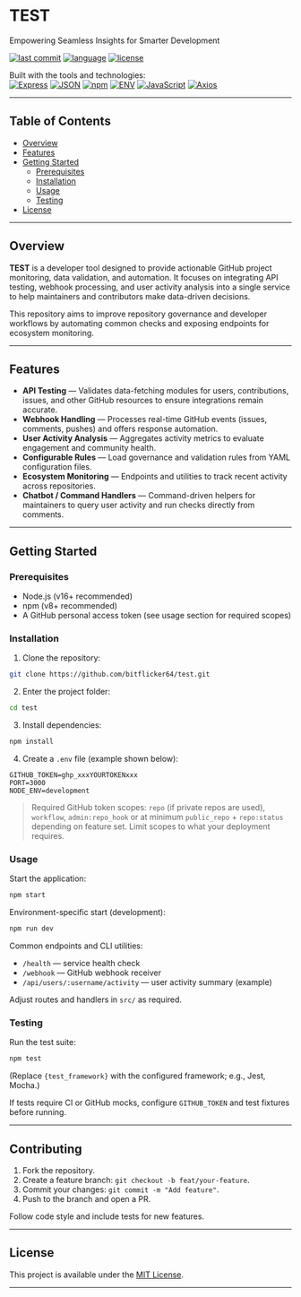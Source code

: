 
# TEST

Empowering Seamless Insights for Smarter Development

[![last commit](https://img.shields.io/github/last-commit/bitflicker64/test)](https://github.com/bitflicker64/test/commits)
[![language](https://img.shields.io/github/languages/top/bitflicker64/test)](https://github.com/bitflicker64/test)
[![license](https://img.shields.io/github/license/bitflicker64/test)](https://github.com/bitflicker64/test/blob/main/LICENSE)

Built with the tools and technologies:  
[![Express](https://img.shields.io/badge/Express-black?logo=express)](https://expressjs.com/) [![JSON](https://img.shields.io/badge/JSON-lightgrey)]() [![npm](https://img.shields.io/badge/npm-CB3837?logo=npm)](https://www.npmjs.com/) [![ENV](https://img.shields.io/badge/DOTENV-777777)]() [![JavaScript](https://img.shields.io/badge/JavaScript-F7DF1E?logo=javascript)](https://developer.mozilla.org/en-US/docs/Web/JavaScript) [![Axios](https://img.shields.io/badge/Axios-5A29E4)](https://axios-http.com/)

---

## Table of Contents

- [Overview](#overview)  
- [Features](#features)  
- [Getting Started](#getting-started)  
  - [Prerequisites](#prerequisites)  
  - [Installation](#installation)  
  - [Usage](#usage)  
  - [Testing](#testing)  
- [License](#license)

---

## Overview

**TEST** is a developer tool designed to provide actionable GitHub project monitoring, data validation, and automation. It focuses on integrating API testing, webhook processing, and user activity analysis into a single service to help maintainers and contributors make data-driven decisions.

This repository aims to improve repository governance and developer workflows by automating common checks and exposing endpoints for ecosystem monitoring.

---

## Features

- **API Testing** — Validates data-fetching modules for users, contributions, issues, and other GitHub resources to ensure integrations remain accurate.  
- **Webhook Handling** — Processes real-time GitHub events (issues, comments, pushes) and offers response automation.  
- **User Activity Analysis** — Aggregates activity metrics to evaluate engagement and community health.  
- **Configurable Rules** — Load governance and validation rules from YAML configuration files.  
- **Ecosystem Monitoring** — Endpoints and utilities to track recent activity across repositories.  
- **Chatbot / Command Handlers** — Command-driven helpers for maintainers to query user activity and run checks directly from comments.

---

## Getting Started

### Prerequisites

- Node.js (v16+ recommended)  
- npm (v8+ recommended)  
- A GitHub personal access token (see usage section for required scopes)

### Installation

1. Clone the repository:

```bash
git clone https://github.com/bitflicker64/test.git
````

2. Enter the project folder:

```bash
cd test
```

3. Install dependencies:

```bash
npm install
```

4. Create a `.env` file (example shown below):

```
GITHUB_TOKEN=ghp_xxxYOURTOKENxxx
PORT=3000
NODE_ENV=development
```

> Required GitHub token scopes: `repo` (if private repos are used), `workflow`, `admin:repo_hook` or at minimum `public_repo` + `repo:status` depending on feature set. Limit scopes to what your deployment requires.

### Usage

Start the application:

```bash
npm start
```

Environment-specific start (development):

```bash
npm run dev
```

Common endpoints and CLI utilities:

* `/health` — service health check
* `/webhook` — GitHub webhook receiver
* `/api/users/:username/activity` — user activity summary (example)

Adjust routes and handlers in `src/` as required.

### Testing

Run the test suite:

```bash
npm test
```

(Replace `{test_framework}` with the configured framework; e.g., Jest, Mocha.)

If tests require CI or GitHub mocks, configure `GITHUB_TOKEN` and test fixtures before running.

---

## Contributing

1. Fork the repository.
2. Create a feature branch: `git checkout -b feat/your-feature`.
3. Commit your changes: `git commit -m "Add feature"`.
4. Push to the branch and open a PR.

Follow code style and include tests for new features.

---

## License

This project is available under the [MIT License](LICENSE).

---

```
